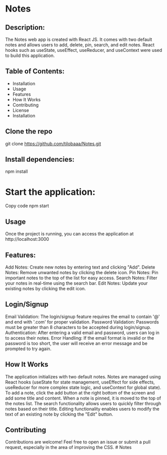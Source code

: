 # Notes

## Description: 
The Notes web app is created with React JS. It comes with two default notes and allows users to add, delete, pin, search, and edit notes. React hooks such as useState, useEffect, useReducer, and useContext were used to build this application.

## Table of Contents:
-	Installation
-	Usage
-	Features
-	How It Works
-	Contributing
-	License
-	Installation

## Clone the repo
git clone https://github.com/tilobaaa/Notes.git

## Install dependencies:
npm install

# Start the application:
Copy code
npm start

## Usage
Once the project is running, you can access the application at http://localhost:3000

## Features:
Add Notes: Create new notes by entering text and clicking "Add".
Delete Notes: Remove unwanted notes by clicking the delete icon.
Pin Notes: Pin important notes to the top of the list for easy access.
Search Notes: Filter your notes in real-time using the search bar.
Edit Notes: Update your existing notes by clicking the edit icon.

## Login/Signup
Email Validation: The login/signup feature requires the email to contain '@' and end with '.com' for proper validation.
Password Validation: Passwords must be greater than 8 characters to be accepted during login/signup.
Authentication: After entering a valid email and password, users can log in to access their notes.
Error Handling: If the email format is invalid or the password is too short, the user will receive an error message and be prompted to try again.

## How It Works
The application initializes with two default notes.
Notes are managed using React hooks (useState for state management, useEffect for side effects, useReducer for more complex state logic, and useContext for global state).
To add a note, click the add button at the right bottom of the screen and add some title and content.
When a note is pinned, it is moved to the top of the notes list.
The search functionality allows users to quickly filter through notes based on their title.
Editing functionality enables users to modify the text of an existing note by clicking the "Edit" button.

## Contributing
Contributions are welcome! Feel free to open an issue or submit a pull request, especially in the area of improving the CSS.
#   N o t e s  
 
